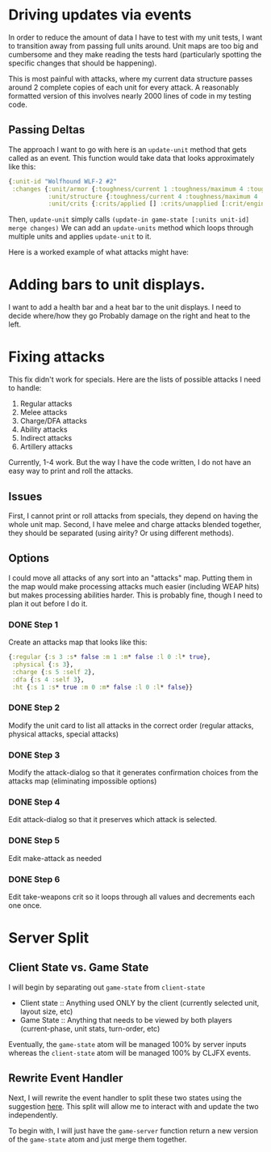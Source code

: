 # Driving updates via events
In order to reduce the amount of data I have to test with my unit tests, I want to transition away from passing full
units around. Unit maps are too big and cumbersome and they make reading the tests hard (particularly spotting the
specific changes that should be happening).

This is most painful with attacks, where my current data structure passes around 2 complete copies of each unit for
every attack. A reasonably formatted version of this involves nearly 2000 lines of code in my testing code.

## Passing Deltas
The approach I want to go with here is an `update-unit` method that gets called as an event. This function would take
data that looks approximately like this:
```clojure
{:unit-id "Wolfhound WLF-2 #2"
 :changes {:unit/armor {:toughness/current 1 :toughness/maximum 4 :toughness/unapplied 1}}
           :unit/structure {:toughness/current 4 :toughness/maximum 4 :toughness/unapplied 2}
           :unit/crits {:crits/applied [] :crits/unapplied [:crit/engine]}}
```
Then, `update-unit` simply calls `(update-in game-state [:units unit-id] merge changes)`
We can add an `update-units` method which loops through multiple units and applies `update-unit` to it.

Here is a worked example of what attacks might have:



# Adding bars to unit displays.
I want to add a health bar and a heat bar to the unit displays. I need to decide where/how they go
Probably damage on the right and heat to the left.

# Fixing attacks
This fix didn't work for specials. Here are the lists of possible attacks I need to handle:
1) Regular attacks
2) Melee attacks
3) Charge/DFA attacks
4) Ability attacks
5) Indirect attacks
6) Artillery attacks

Currently, 1-4 work. But the way I have the code written, I do not have an easy way to print and roll the attacks.

## Issues
First, I cannot print or roll attacks from specials, they depend on having the whole unit map.
Second, I have melee and charge attacks blended together, they should be separated (using airity? Or using different
methods).

## Options
I could move all attacks of any sort into an "attacks" map. Putting them in the map would make processing attacks much
easier (including WEAP hits) but makes processing abilities harder. This is probably fine, though I need to plan it out
before I do it.

### DONE Step 1
Create an attacks map that looks like this:
```clojure
{:regular {:s 3 :s* false :m 1 :m* false :l 0 :l* true}, 
 :physical {:s 3}, 
 :charge {:s 5 :self 2}, 
 :dfa {:s 4 :self 3}, 
 :ht {:s 1 :s* true :m 0 :m* false :l 0 :l* false}}
```

### DONE Step 2
Modify the unit card to list all attacks in the correct order (regular attacks, physical attacks, special attacks)

### DONE Step 3
Modify the attack-dialog so that it generates confirmation choices from the attacks map (eliminating impossible
options)

### DONE Step 4
Edit attack-dialog so that it preserves which attack is selected.

### DONE Step 5
Edit make-attack as needed

### DONE Step 6
Edit take-weapons crit so it loops through all values and decrements each one once.

# Server Split
## Client State vs. Game State
I will begin by separating out `game-state` from `client-state`

- Client state :: Anything used ONLY by the client (currently selected unit, layout size, etc)
- Game State :: Anything that needs to be viewed by both players (current-phase, unit stats, turn-order, etc)

Eventually, the `game-state` atom will be managed 100% by server inputs whereas the `client-state` atom will be managed
100% by CLJFX events.
## Rewrite Event Handler
Next, I will rewrite the event handler to split these two states using the suggestion
[here](https://www.perplexity.ai/search/i-have-a-clojure-project-at-ht-spbldjhaTuKNWAorOBk_Ng). This split will allow
me to interact with and update the two independently.

To begin with, I will just have the `game-server` function return a new version of the `game-state` atom and just merge
them together.
